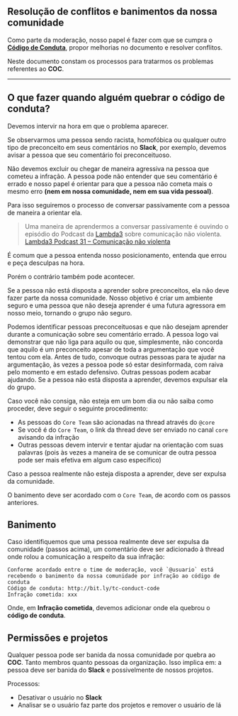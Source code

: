 ## Resolução de conflitos e banimentos da nossa comunidade

Como parte da moderação, nosso papel é fazer com que se cumpra o **[Código de Conduta](http://bit.ly/tc-conduct-code)**, propor melhorias no documento e resolver conflitos.

Neste documento constam os processos para tratarmos os problemas referentes ao **COC**.

---

## O que fazer quando alguém quebrar o código de conduta?

Devemos intervir na hora em que o problema aparecer.

Se observarmos uma pessoa sendo racista, homofóbica ou qualquer outro tipo de preconceito em seus comentários no **Slack**, por exemplo, devemos avisar a pessoa que seu comentário foi preconceituoso.

Não devemos excluir ou chegar de maneira agressiva na pessoa que cometeu a infração. A pessoa pode não entender que seu comentário é errado e nosso papel é orientar para que a pessoa não cometa mais o mesmo erro **(nem em nossa comunidade, nem em sua vida pessoal)**.

Para isso seguiremos o processo de conversar passivamente com a pessoa de maneira a orientar ela.

> Uma maneira de aprendermos a conversar passivamente é ouvindo o episódio do Podcast da [Lambda3](https://www.lambda3.com.br) sobre comunicação não violenta.
> [Lambda3 Podcast 31 – Comunicação não violenta](https://www.lambda3.com.br/2017/02/podcast-31-comunicacao-nao-violenta/)

É comum que a pessoa entenda nosso posicionamento, entenda que errou e peça desculpas na hora.

Porém o contrário também pode acontecer.

Se a pessoa não está disposta a aprender sobre preconceitos, ela não deve fazer parte da nossa comunidade. Nosso objetivo é criar um ambiente seguro e uma pessoa que não deseja aprender é uma futura agressora em nosso meio, tornando o grupo não seguro.

Podemos identificar pessoas preconceituosas e que não desejam aprender durante a comunicação sobre seu comentário errado. A pessoa logo vai demonstrar que não liga para aquilo ou que, simplesmente, não concorda que aquilo é um preconceito apesar de toda a argumentação que você tentou com ela. Antes de tudo, convoque outras pessoas para te ajudar na argumentação, às vezes a pessoa pode só estar desinformada, com raiva pelo momento e em estado defensivo. Outras pessoas podem acabar ajudando. Se a pessoa não está disposta a aprender, devemos expulsar ela do grupo.

Caso você não consiga, não esteja em um bom dia ou não saiba como proceder, deve seguir o seguinte procedimento:

* As pessoas do `Core Team` são acionadas na thread através do `@core`
* Se você é do `Core Team`, o link da thread deve ser enviado no canal `core` avisando da infração
* Outras pessoas devem intervir e tentar ajudar na orientação com suas palavras (pois às vezes a maneira de se comunicar de outra pessoa pode ser mais efetiva em algum caso específico)

Caso a pessoa realmente não esteja disposta a aprender, deve ser expulsa da comunidade.

O banimento deve ser acordado com o `Core Team`, de acordo com os passos anteriores.

## Banimento

Caso identifiquemos que uma pessoa realmente deve ser expulsa da comunidade (passos acima), um comentário deve ser adicionado à thread onde rolou a comunicação a respeito da sua infração:

```
Conforme acordado entre o time de moderação, você `@usuario` está recebendo o banimento da nossa comunidade por infração ao código de conduta
Código de conduta: http://bit.ly/tc-conduct-code
Infração cometida: xxx
```

Onde, em **Infração cometida**, devemos adicionar onde ela quebrou o **código de conduta**.

## Permissões e projetos

Qualquer pessoa pode ser banida da nossa comunidade por quebra ao **COC**. Tanto membros quanto pessoas da organização. Isso implica em: a pessoa deve ser banida do **Slack** e possivelmente de nossos projetos.

Processos:

* Desativar o usuário no **Slack**
* Analisar se o usuário faz parte dos projetos e remover o usuário de lá
